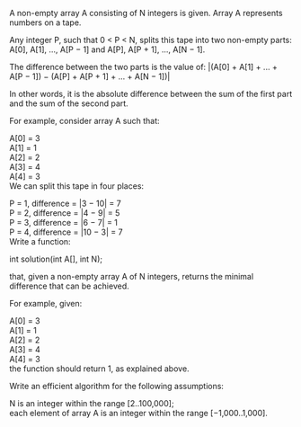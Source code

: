 A non-empty array A consisting of N integers is given. Array A represents numbers on a tape.  
  
Any integer P, such that 0 < P < N, splits this tape into two non-empty parts: A[0], A[1], ..., A[P − 1] and A[P], A[P + 1], ..., A[N − 1].  
  
The difference between the two parts is the value of: |(A[0] + A[1] + ... + A[P − 1]) − (A[P] + A[P + 1] + ... + A[N − 1])|  
  
In other words, it is the absolute difference between the sum of the first part and the sum of the second part.  
  
For example, consider array A such that:  
  
  A[0] = 3  
  A[1] = 1  
  A[2] = 2  
  A[3] = 4  
  A[4] = 3  
We can split this tape in four places:  
  
P = 1, difference = |3 − 10| = 7  
P = 2, difference = |4 − 9| = 5  
P = 3, difference = |6 − 7| = 1  
P = 4, difference = |10 − 3| = 7  
Write a function:  
  
int solution(int A[], int N);  
  
that, given a non-empty array A of N integers, returns the minimal difference that can be achieved.  
  
For example, given:  
  
  A[0] = 3  
  A[1] = 1  
  A[2] = 2  
  A[3] = 4  
  A[4] = 3  
the function should return 1, as explained above.  
  
Write an efficient algorithm for the following assumptions:  
  
N is an integer within the range [2..100,000];  
each element of array A is an integer within the range [−1,000..1,000].  
